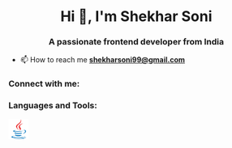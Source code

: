 
<h1 align="center">Hi 👋, I'm Shekhar Soni</h1>
<h3 align="center">A passionate frontend developer from India</h3>

- 📫 How to reach me **shekharsoni99@gmail.com**

<h3 align="left">Connect with me:</h3>
<p align="left">
</p>

<h3 align="left">Languages and Tools:</h3>
<p align="left"> <a href="https://www.java.com" target="_blank" rel="noreferrer"> <img src="https://raw.githubusercontent.com/devicons/devicon/master/icons/java/java-original.svg" alt="java" width="40" height="40"/> </a> </p>

